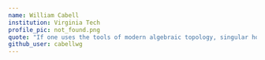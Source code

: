 ```yaml
---
name: William Cabell
institution: Virginia Tech
profile_pic: not_found.png
quote: "If one uses the tools of modern algebraic topology, singular homology theory in particular, the proof is quite straightfoward." - James Munkres
github_user: cabellwg
---
```

